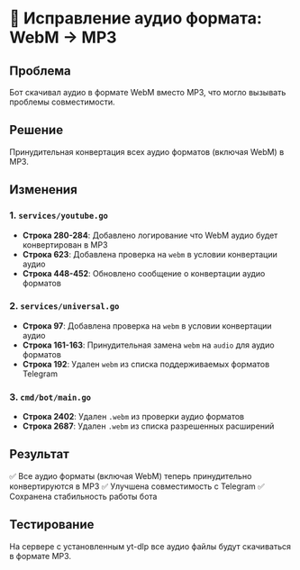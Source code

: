 # 🎵 Исправление аудио формата: WebM → MP3

## Проблема
Бот скачивал аудио в формате WebM вместо MP3, что могло вызывать проблемы совместимости.

## Решение
Принудительная конвертация всех аудио форматов (включая WebM) в MP3.

## Изменения

### 1. `services/youtube.go`
- **Строка 280-284**: Добавлено логирование что WebM аудио будет конвертирован в MP3
- **Строка 623**: Добавлена проверка на `webm` в условии конвертации аудио
- **Строка 448-452**: Обновлено сообщение о конвертации аудио форматов

### 2. `services/universal.go`
- **Строка 97**: Добавлена проверка на `webm` в условии конвертации аудио
- **Строка 161-163**: Принудительная замена `webm` на `audio` для аудио форматов
- **Строка 192**: Удален `webm` из списка поддерживаемых форматов Telegram

### 3. `cmd/bot/main.go`
- **Строка 2402**: Удален `.webm` из проверки аудио форматов
- **Строка 2687**: Удален `.webm` из списка разрешенных расширений

## Результат
✅ Все аудио форматы (включая WebM) теперь принудительно конвертируются в MP3
✅ Улучшена совместимость с Telegram
✅ Сохранена стабильность работы бота

## Тестирование
На сервере с установленным yt-dlp все аудио файлы будут скачиваться в формате MP3.



